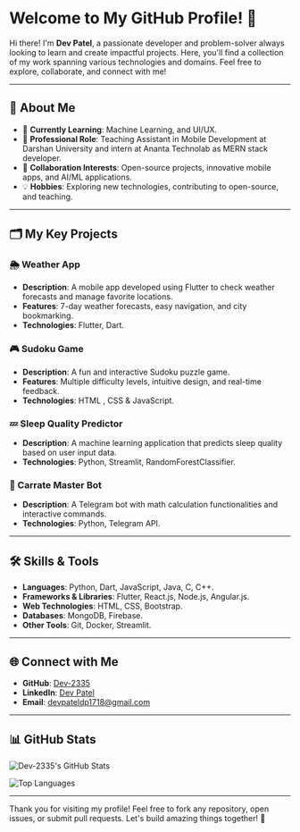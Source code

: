 # Welcome to My GitHub Profile! 👋

Hi there! I'm **Dev Patel**, a passionate developer and problem-solver always looking to learn and create impactful projects. Here, you'll find a collection of my work spanning various technologies and domains. Feel free to explore, collaborate, and connect with me!

---

## 🚀 About Me
- 🌱 **Currently Learning**: Machine Learning, and UI/UX.
- 💼 **Professional Role**: Teaching Assistant in Mobile Development at Darshan University and intern at Ananta Technolab as MERN stack developer.
- 🤝 **Collaboration Interests**: Open-source projects, innovative mobile apps, and AI/ML applications.
- 💡 **Hobbies**: Exploring new technologies, contributing to open-source, and teaching.

---

## 🗂 My Key Projects

### 🌦️ Weather App
- **Description**: A mobile app developed using Flutter to check weather forecasts and manage favorite locations.
- **Features**: 7-day weather forecasts, easy navigation, and city bookmarking.
- **Technologies**: Flutter, Dart.

### 🎮 Sudoku Game
- **Description**: A fun and interactive Sudoku puzzle game.
- **Features**: Multiple difficulty levels, intuitive design, and real-time feedback.
- **Technologies**: HTML , CSS & JavaScript.

### 💤 Sleep Quality Predictor
- **Description**: A machine learning application that predicts sleep quality based on user input data.
- **Technologies**: Python, Streamlit, RandomForestClassifier.

### 🤖 Carrate Master Bot
- **Description**: A Telegram bot with math calculation functionalities and interactive commands.
- **Technologies**: Python, Telegram API.

---

## 🛠️ Skills & Tools
- **Languages**: Python, Dart, JavaScript, Java, C, C++.
- **Frameworks & Libraries**: Flutter, React.js, Node.js, Angular.js.
- **Web Technologies**: HTML, CSS, Bootstrap.
- **Databases**: MongoDB, Firebase.
- **Other Tools**: Git, Docker, Streamlit.

---

## 🌐 Connect with Me
- **GitHub**: [Dev-2335](https://github.com/Dev-2335)
- **LinkedIn**: [Dev Patel](https://www.linkedin.com/in/dev-patel-257298266/)
- **Email**: [devpateldp1718@gmail.com](mailto:devpateldp1718@gmail.com)

---

## 📊 GitHub Stats
![Dev-2335's GitHub Stats](https://github-readme-stats.vercel.app/api?username=Dev-2335&show_icons=true&theme=radical)   

![Top Languages](https://github-readme-stats.vercel.app/api/top-langs/?username=Dev-2335&layout=compact&theme=radical)

---

Thank you for visiting my profile! Feel free to fork any repository, open issues, or submit pull requests. Let's build amazing things together! 🚀

